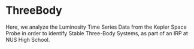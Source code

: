 # ThreeBody
Here, we analyze the Luminosity Time Series Data from the Kepler Space Probe in order to identify Stable Three-Body Systems, as part of an IRP at NUS High School.
